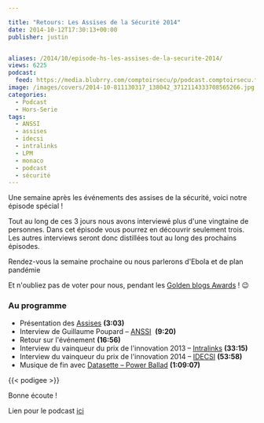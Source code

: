 ```yaml
---

title: "Retours: Les Assises de la Sécurité 2014"
date: 2014-10-12T17:30:13+00:00
publisher: justin


aliases: /2014/10/episode-hs-les-assises-de-la-securite-2014/
views: 6225
podcast:
  feed: https://media.blubrry.com/comptoirsecu/p/podcast.comptoirsecu.fr/CSEC.HS03.2014-10-12.ASSISES.mp3
image: /images/covers/2014-10-811130317_138042_3712114333708565266.jpg
categories:
  - Podcast
  - Hors-Serie
tags:
  - ANSSI
  - assises
  - idecsi
  - intralinks
  - LPM
  - monaco
  - podcast
  - sécurité
---
```


Une semaine après les événements des assises de la sécurité, voici notre épisode spécial !

Tout au long de ces 3 jours nous avons interviewé plus d'une vingtaine de personnes. Dans cet épisode vous pourrez en découvrir seulement trois. Les autres interviews seront donc distillées tout au long des prochains épisodes.

Rendez-vous la semaine prochaine ou nous parlerons d'Ebola et de plan pandémie

Et n'oubliez pas de voter pour nous, pendant les [Golden blogs Awards](http://www.golden-blog-awards.fr/blogs/le-comptoir-secu.html) ! 😉

### Au programme

  * Présentation des [Assises](http://www.les-assises-de-la-securite.com/) **(3:03)**
  * Interview de Guillaume Poupard – [ANSSI](http://www.ssi.gouv.fr/)  **(9:20)**
  * Retour sur l'événement **(16:56)**
  * Interview du vainqueur du prix de l'innovation 2013 – [Intralinks](http://www.intralinks.com/) **(33:15)**
  * Interview du vainqueur du prix de l'innovation 2014 – [IDECSI](http://www.idecsi.com/fr) **(53:58)**
  * Musique de fin avec [Datasette – Power Ballad](https://soundcloud.com/datashat/power-ballad) **(1:09:07)**


  {{< podigee >}}


Bonne écoute !

Lien pour le podcast [ici](https://media.blubrry.com/comptoirsecu/p/podcast.comptoirsecu.fr/CSEC.HS03.2014-10-12.ASSISES.mp3)

